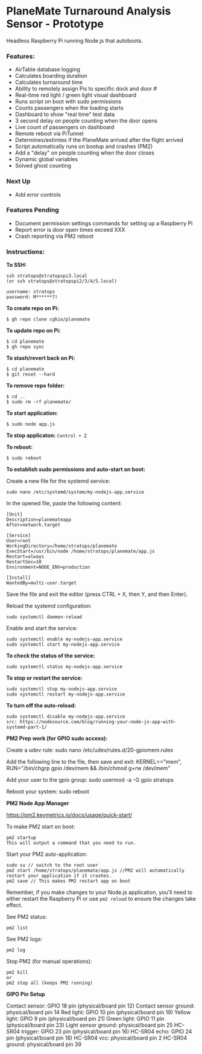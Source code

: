# PlaneMate Turnaround Analysis Sensor - Prototype

Headless Raspberry Pi running Node.js that autoboots.

### Features:
- AirTable database logging
- Calculates boarding duration
- Calculates turnaround time
- Ability to remotely assign Pis to specific dock and door #
- Real-time red light / green light visual dashboard
- Runs script on boot with sudo permissions
- Counts passengers when the loading starts
- Dashboard to show "real time" test data
- 3 second delay on people counting when the door opens
- Live count of passengers on dashboard
- Remote reboot via PiTunnel
- Determines/estimtes if the PlaneMate arrived after the flight arrived
- Script automatically runs on bootup and crashes (PM2)
- Add a "delay" on people counting when the door closes
- Dynamic global variables
- Solved ghost counting

### Next Up
- Add error controls

### Features Pending

- Document permission settings commands for setting up a Raspberry Pi
- Report error is door open times exceed XXX
- Crash reporting via PM2 reboot

### Instructions:

**To SSH:**
```
ssh stratops@stratopspi3.local
(or ssh stratops@stratopspi2/3/4/5.local)
 
username: stratops
password: M******7!
```

**To create repo on Pi:**
```
$ gh repo clone cgkio/planemate
```

**To update repo on Pi:**
```
$ cd planemate
$ gh repo sync
```

**To stash/revert back on Pi:**
```
$ cd planemate
$ git reset --hard
```

**To remove repo folder:**
```
$ cd ..
$ sudo rm -rf planemate/
```

**To start application:**
```
$ sudo node app.js
```

**To stop applicaton:**
`Control + Z`

**To reboot:**
```
$ sudo reboot
```

**To establish sudo permissions and auto-start on boot:**

Create a new file for the systemd service:
```
sudo nano /etc/systemd/system/my-nodejs-app.service
```

In the opened file, paste the following content:
```
[Unit]
Description=planemateapp
After=network.target

[Service]
User=root
WorkingDirectory=/home/stratops/planemate
ExecStart=/usr/bin/node /home/stratops/planemate/app.js
Restart=always
RestartSec=10
Environment=NODE_ENV=production

[Install]
WantedBy=multi-user.target
```

Save the file and exit the editor (press CTRL + X, then Y, and then Enter).

Reload the systemd configuration:
```
sudo systemctl daemon-reload
```

Enable and start the service:
```
sudo systemctl enable my-nodejs-app.service
sudo systemctl start my-nodejs-app.service
```

**To check the status of the service:**
```
sudo systemctl status my-nodejs-app.service
```

**To stop or restart the service:**
```
sudo systemctl stop my-nodejs-app.service
sudo systemctl restart my-nodejs-app.service
```

**To turn off the auto-reload:**
```
sudo systemctl disable my-nodejs-app.service
src: https://nodesource.com/blog/running-your-node-js-app-with-systemd-part-1/
```

**PM2 Prep work (for GPIO sudo access):**

Create a udev rule:
sudo nano /etc/udev/rules.d/20-gpiomem.rules

Add the following line to the file, then save and exit:
KERNEL=="mem", RUN="/bin/chgrp gpio /dev/mem && /bin/chmod g+rw /dev/mem"

Add your user to the gpio group:
sudo usermod -a -G gpio stratops

Reboot your system:
sudo reboot

**PM2 Node App Manager**

https://pm2.keymetrics.io/docs/usage/quick-start/

To make PM2 start on boot:
```
pm2 startup
This will output a command that you need to run.
```

Start your PM2 auto-application:
```
sudo su // switch to the root user
pm2 start /home/stratops/planemate/app.js //PM2 will automatically restart your application if it crashes.
pm2 save // This makes PM2 restart app on boot
```

Remember, if you make changes to your Node.js application, you'll need to either restart the Raspberry Pi or use ```pm2 reload``` to ensure the changes take effect.

See PM2 status:
```
pm2 list
```

See PM2 logs:
```
pm2 log
```

Stop PM2 (for manual operations):
```
pm2 kill
or
pm2 stop all (keeps PM2 running)
```

**GIPO Pin Setup**

Contact sensor: GPIO 18 pin (physical/board pin 12)
Contact sensor ground: physical/board pin 14
Red light: GPIO 10 pin (physical/board pin 19)
Yellow light: GPIO 9 pin (physical/board pin 21)
Green light: GPIO 11 pin (physical/board pin 23)
Light sensor ground: physical/board pin 25
HC-SR04 trigger: GPIO 23 pin (physical/board pin 16)
HC-SR04 echo: GPIO 24 pin (physical/board pin 18)
HC-SR04 vcc: physical/board pin 2
HC-SR04 ground: physical/board pin 39
